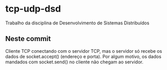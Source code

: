 # tcp-udp-dsd
Trabalho da disciplina de Desenvolvimento de Sistemas Distribuídos

## Neste commit

Cliente TCP conectando com o servidor TCP, mas o servidor só recebe os dados de socket.accept() (endereço e porta). Por algum motivo, os dados mandados com socket.send() no cliente não chegam ao servidor.